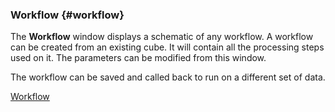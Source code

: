 ### Workflow {#workflow}

The **Workflow** window displays a schematic of any workflow. A workflow can be created from an existing cube. It will contain all the processing steps used on it. The parameters can be modified from this window.

The workflow can be saved and called back to run on a different set of data.

[Workflow](#workflow)